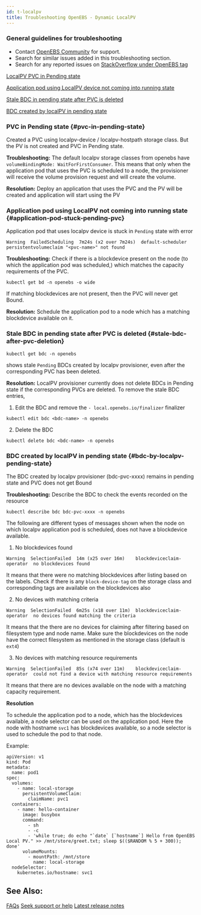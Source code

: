 ```yaml
---
id: t-localpv
title: Troubleshooting OpenEBS - Dynamic LocalPV
---
```


### General guidelines for troubleshooting

- Contact [OpenEBS Community](/docs/introduction/community) for support.
- Search for similar issues added in this troubleshooting section.
- Search for any reported issues on [StackOverflow under OpenEBS tag](https://stackoverflow.com/questions/tagged/openebs)

[LocalPV PVC in Pending state](#pvc-in-pending-state)

[Application pod using LocalPV device not coming into running state](#application-pod-stuck-pending-pvc)

[Stale BDC in pending state after PVC is deleted](#stale-bdc-after-pvc-deletion)

[BDC created by localPV in pending state](#bdc-by-localpv-pending-state)

### PVC in Pending state {#pvc-in-pending-state}

Created a PVC using localpv-device / localpv-hostpath storage class. But the PV is not created and PVC in Pending state.

**Troubleshooting:**
The default localpv storage classes from openebs have `volumeBindingMode: WaitForFirstConsumer`. This means that only when the application pod that uses the PVC is scheduled to a node, the provisioner will receive the volume provision request and will create the volume.

**Resolution:**
Deploy an application that uses the PVC and the PV will be created and application will start using the PV

### Application pod using LocalPV not coming into running state {#application-pod-stuck-pending-pvc}

Application pod that uses localpv device is stuck in `Pending` state with error

```shell hideCopy
Warning  FailedScheduling  7m24s (x2 over 7m24s)  default-scheduler  persistentvolumeclaim "<pvc-name>" not found
```

**Troubleshooting:**
Check if there is a blockdevice present on the node (to which the application pod was scheduled,) which matches the capacity requirements of the PVC.

```
kubectl get bd -n openebs -o wide
```

If matching blockdevices are not present, then the PVC will never get Bound.

**Resolution:**
Schedule the application pod to a node which has a matching blockdevice available on it.

### Stale BDC in pending state after PVC is deleted {#stale-bdc-after-pvc-deletion}

```
kubectl get bdc -n openebs
```

shows stale `Pending` BDCs created by localpv provisioner, even after the corresponding PVC has been deleted.

**Resolution:**
LocalPV provisioner currently does not delete BDCs in Pending state if the corresponding PVCs are deleted. To remove the stale BDC entries,

1. Edit the BDC and remove the `- local.openebs.io/finalizer` finalizer

```
kubectl edit bdc <bdc-name> -n openebs
```

2. Delete the BDC

```
kubectl delete bdc <bdc-name> -n openebs
```

### BDC created by localPV in pending state {#bdc-by-localpv-pending-state}

The BDC created by localpv provisioner (bdc-pvc-xxxx) remains in pending state and PVC does not get Bound

**Troubleshooting:**
Describe the BDC to check the events recorded on the resource

```
kubectl describe bdc bdc-pvc-xxxx -n openebs
```

The following are different types of messages shown when the node on which localpv application pod is scheduled, does not have a blockdevice available.

1. No blockdevices found

```shell hideCopy
Warning  SelectionFailed  14m (x25 over 16m)    blockdeviceclaim-operator  no blockdevices found
```

It means that there were no matching blockdevices after listing based on the labels. Check if there is any `block-device-tag` on the storage class and corresponding tags are available on the blockdevices also

2. No devices with matching criteria

```shell hideCopy
Warning  SelectionFailed  6m25s (x18 over 11m)  blockdeviceclaim-operator  no devices found matching the criteria
```

It means that the there are no devices for claiming after filtering based on filesystem type and node name. Make sure the blockdevices on the node
have the correct filesystem as mentioned in the storage class (default is `ext4`)

3. No devices with matching resource requirements

```shell hideCopy
Warning  SelectionFailed  85s (x74 over 11m)    blockdeviceclaim-operator  could not find a device with matching resource requirements
```

It means that there are no devices available on the node with a matching capacity requirement.

**Resolution**

To schedule the application pod to a node, which has the blockdevices available, a node selector can be used on the application pod. Here the node with hostname `svc1` has blockdevices available, so a node selector is used to schedule the pod to that node.

Example:

```
apiVersion: v1
kind: Pod
metadata:
  name: pod1
spec:
  volumes:
    - name: local-storage
      persistentVolumeClaim:
        claimName: pvc1
  containers:
    - name: hello-container
      image: busybox
      command:
        - sh
        - -c
        - 'while true; do echo "`date` [`hostname`] Hello from OpenEBS Local PV." >> /mnt/store/greet.txt; sleep $(($RANDOM % 5 + 300)); done'
      volumeMounts:
        - mountPath: /mnt/store
          name: local-storage
  nodeSelector:
    kubernetes.io/hostname: svc1
```

## See Also:

[FAQs](/docs/next/faq.html) [Seek support or help](/docs/introduction/community) [Latest release notes](/docs/introduction/releases)
